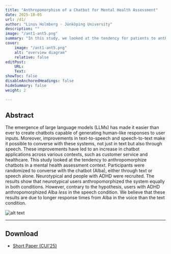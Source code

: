 ```yaml
---
title: "Anthropomorphism of a Chatbot for Mental Health Assessment"
date: 2025-18-05
url: /d1/
author: "Linus Holmberg · Jönköping University"
description: ""
image: "/ant1-ant5.png"
summary: "In this study, we looked at the tendency for patients to anthropomorphize a Chatbot for mental health assessment. More specifically, we compared text versus voice-based interfaces. Moreover, we investigated differences between neurotypical and users with ADHD."
cover:
    image: "/ant1-ant5.png"
    alt: "overview diagram"
    relative: false
editPost:
    URL: 
    Text: 
showToc: false
disableAnchoredHeadings: false
hideSummary: false
weight: 2

---
```


## Abstract

The emergence of large language models (LLMs) has made it easier than ever to create chatbots capable of generating human-like responses to user inputs. Moreover, improvements in text-to-speech and speech-to-text make it possible to converse with these systems, not just in text but also through speech. 
These improvements have led to an increase in chatbot applications across various contexts, such as customer service and healthcare. 
This study looked at the tendency to anthropomorphize chatbots in a mental health assessment context. 
Participants were randomized to converse with the chatbot (Alba), either through text or speech alone. Neurotypical and people with ADHD were recruited. The results show that neurotypical users anthropomorphized the system equally in both conditions. However, contrary to the hypothesis, users with ADHD anthropomorphized Alba _less_ in the speech condition. We believe that these results are due to longer response times from Alba in the voice than the text condition. 

![alt text](/ant1-ant5.png)


---

## Download
- [Short Paper (CUI'25)]()
